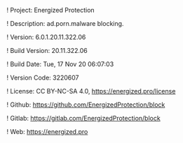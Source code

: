 ! Project: Energized Protection

! Description: ad.porn.malware blocking.

! Version: 6.0.1.20.11.322.06

! Build Version: 20.11.322.06

! Build Date: Tue, 17 Nov 20 06:07:03

! Version Code: 3220607

! License: CC BY-NC-SA 4.0, https://energized.pro/license

! Github: https://github.com/EnergizedProtection/block

! Gitlab: https://gitlab.com/EnergizedProtection/block


! Web: https://energized.pro
